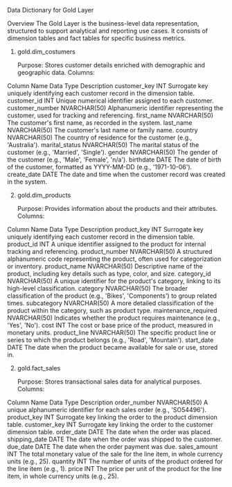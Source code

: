 
Data Dictionary for Gold Layer

Overview
The Gold Layer is the business-level data representation, structured to support analytical and reporting use cases. It consists of dimension tables and fact tables for specific business metrics.



1. gold.dim_costumers

   Purpose: Stores customer details enriched with demographic and geographic data.
   Columns:

Column Name              Data Type                                            Description
customer_key             INT                  Surrogate key uniquely identifying each customer record in the dimension table.
customer_id              INT                  Unique numerical identifier assigned to each customer.
customer_number          NVARCHAR(50)         Alphanumeric identifier representing the customer, used for tracking and referencing.
first_name               NVARCHAR(50)         The customer's first name, as recorded in the system.
last_name                NVARCHAR(50)         The customer's last name or family name.
country                  NVARCHAR(50)         The country of residence for the customer (e.g., 'Australia').
marital_status           NVARCHAR(50)         The marital status of the customer  (e.g., 'Married', 'Single').
gender                   NVARCHAR(50)         The gender of the customer (e.g., 'Male', 'Female', 'n/a').
birthdate                DATE                 The date of birth of the customer, formatted as YYYY-MM-DD (e.g., '1971-10-06').
create_date              DATE                 The date and time when the customer record was created in the system.



2. gold.dim_products

   Purpose: Provides information about the products and their attributes.
   Columns:

Column Name               Data Type                                            Description
product_key              INT                  Surrogate key uniquely identifying each customer record in the dimension table.
product_id               INT                  A unique identifier assigned to the product for internal tracking and referencing.
product_number           NVARCHAR(50)         A structured alphanumeric code representing the product, often used for categorization or inventory.
product_name             NVARCHAR(50)         Descriptive name of the product, including key details such as type, color, and size.
category_id              NVARCHAR(50)         A unique identifier for the product's category, linking to its high-level classification.
category                 NVARCHAR(50)         The broader classification of the product (e.g., 'Bikes', 'Components') to group related times.
subcategory              NVARCHAR(50)         A more detailed classification of the product within the category, such as product type.
maintenance_required     NVARCHAR(50)         Indicates whether the product requires maintenance (e.g., 'Yes', 'No').
cost                     INT                  The cost or base price of the product, measured in monetary units.
product_line             NVARCHAR(50)         The specific product line or series to which the product belongs  (e.g., 'Road', 'Mountain').
start_date               DATE                 The date when the product became available for sale or use, stored in.



2. gold.fact_sales

   Purpose: Stores transactional sales data for analytical purposes.
   Columns:

Column Name               Data Type                                            Description
order_number             NVARCHAR(50)         A unique alphanumeric identifier for each sales order (e.g., 'SO54496').
product_key              INT                  Surrogate key linking the order to the product dimension table.
customer_key             INT                  Surrogate key linking the order to the customer dimension table.
order_date               DATE                 The date when the order was placed.
shipping_date            DATE                 The date when the order was shipped to the customer.
due_date                 DATE                 The date when the order payment was due.
sales_amount             INT                  The total monetary value of the sale for the line item, in whole currency units (e.g., 25).
quantity                 INT                  The number of units of the product ordered for the line item (e.g., 1).
price                    INT                  The price per unit of the product for the line item, in whole currency units  (e.g., 25).







